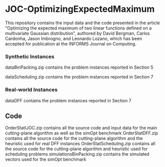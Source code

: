 # JOC-OptimizingExpectedMaximum

This repository contains the input data and the code presented in the article "Optimizing the expected maximum of two linear functions defined on a multivariate Gaussian distribution", authored by David Bergman, Carlos Cardonha, Jason Imbrogno, and Leonardo Lozano, which has been accepted for publication at the INFORMS Journal on Computing.


### Synthetic Instances

dataBinPacking.zip contains the problem instances reported in Section 5

dataScheduling.zip contains the problem instances reported in Section 7

### Real-world Instances

dataDFF contains the problem instances reported in Section 7

## Code
OrderStatIJOC.zip contains all the source code and input data for the main cutting-plane algorithm as well as the simOpt benchmark
OrderStatDFF.zip contains all the source code for the cutting-plane algorithm and the heuristic used for real DFF instances
OrderStatScheduling.zip contains all the source code for the cutting-plane algorithm and heuristic used for scheduling problems
simulationsBinPacking.zip contains the simulated vectors used for the simOpt benchmark

